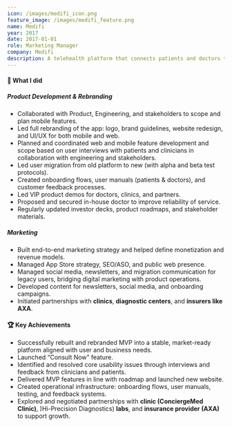 ```yaml
---
icon: /images/medifi_icon.png
feature_image: /images/medifi_feature.png
name: Medifi
year: 2017
date: 2017-01-01
role: Marketing Manager
company: Medifi
description: A telehealth platform that connects patients and doctors through web and mobile consults.
---
```


#### 🔧 What I did

##### Product Development & Rebranding

- Collaborated with Product, Engineering, and stakeholders to scope and plan mobile features.
- Led full rebranding of the app: logo, brand guidelines, website redesign, and UI/UX for both mobile and web.
- Planned and coordinated web and mobile feature development and scope based on user interviews with patients and clinicians in collaboration with engineering and stakeholders.
- Led user migration from old platform to new (with alpha and beta test protocols).
- Created onboarding flows, user manuals (patients & doctors), and customer feedback processes.
- Led VIP product demos for doctors, clinics, and partners.
- Proposed and secured in-house doctor to improve reliability of service.
- Regularly updated investor decks, product roadmaps, and stakeholder materials.

##### Marketing

- Built end-to-end marketing strategy and helped define monetization and revenue models.
- Managed App Store strategy, SEO/ASO, and public web presence.
- Managed social media, newsletters, and migration communication for legacy users, bridging digital marketing with product operations.
- Developed content for newsletters, social media, and onboarding campaigns.
- Initiated partnerships with **clinics**, **diagnostic centers**, and **insurers like AXA**.

#### 🏆 Key Achievements

- Successfully rebuilt and rebranded MVP into a stable, market-ready platform aligned with user and business needs.
- Launched “Consult Now” feature.
- Identified and resolved core usability issues through interviews and feedback from clinicians and patients.
- Delivered MVP features in line with roadmap and launched new website.
- Created operational infrastructure: onboarding flows, user manuals, testing, and feedback systems.
- Explored and negotiated partnerships with **clinic (ConciergeMed Clinic)**, )Hi-Precision Diagnostics) **labs**, and **insurance provider (AXA)** to support growth.